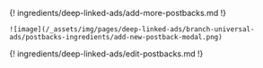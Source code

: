 {! ingredients/deep-linked-ads/add-more-postbacks.md !}

    ![image](/_assets/img/pages/deep-linked-ads/branch-universal-ads/postbacks-ingredients/add-new-postback-modal.png)

{! ingredients/deep-linked-ads/edit-postbacks.md !}
